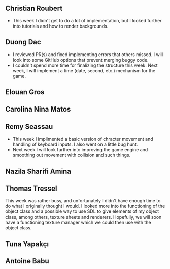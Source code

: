 ## Christian Roubert

 - This week I didn't get to do a lot of implementation, but I looked further into tutorials and how to render backgrounds.

## Duong Dac

- I reviewed PR(s) and fixed implementing errors that others missed. I will look into some GitHub options that prevent merging buggy code.
- I couldn't spend more time for finalizing the structure this week. Next week, I will implement a time (date, second, etc.) mechanism for the game.

## Elouan Gros

## Carolina Nina Matos

## Remy Seassau

 - This week I implimented a basic version of chracter movement and handling of keyboard inputs. I also went on a little bug hunt.
 - Next week I will look further into improving the game engine and smoothing out movement with collision and such things.

## Nazila Sharifi Amina

## Thomas Tressel
This week was rather busy, and unfortunately I didn't have enough time to do what I originally thought I would. I looked more into the functioning of the object class and a possible way to use SDL to give elements of my object class, among others, texture sheets and renderers. Hopefully, we will soon have a functioning texture manager which we could then use with the object class.
## Tuna Yapakçı

## Antoine Babu

